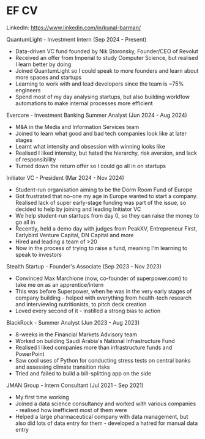 # EF CV

LinkedIn: https://www.linkedin.com/in/kunal-barman/

QuantumLight - Investment Intern (Sep 2024 - Present)
- Data-driven VC fund founded by Nik Storonsky, Founder/CEO of Revolut
- Received an offer from Imperial to study Computer Science, but realised I learn better by doing
- Joined QuantumLight so I could speak to more founders and learn about more spaces and startups
- Learning to work with and lead developers since the team is ~75% engineers
- Spend most of my day analysing startups, but also building workflow automations to make internal processes more efficient

Evercore - Investment Banking Summer Analyst (Jun 2024 - Aug 2024)
- M&A in the Media and Information Services team
- Joined to learn what good and bad tech companies look like at later stages
- Learnt what intensity and obsession with winning looks like
- Realised I liked intensity, but hated the hierarchy, risk aversion, and lack of responsibility
- Turned down the return offer so I could go all in on startups

Initiator VC - President (Mar 2024 - Nov 2024)
- Student-run organisation aiming to be the Dorm Room Fund of Europe
- Got frustrated that no-one my age in Europe wanted to start a company. Realised lack of super early-stage funding was part of the issue, so decided to help by joining and leading Initiator VC
- We help student-run startups from day 0, so they can raise the money to go all in
- Recently, held a demo day with judges from PeakXV, Entrepreneur First, Earlybird Venture Capital, DN Capital and more
- Hired and leading a team of >20
- Now in the process of trying to raise a fund, meaning I'm learning to speak to investors

Stealth Startup - Founder's Associate (Sep 2023 - Nov 2023)
- Convinced Max Marchione (now, co-founder of superpower.com) to take me on as an apprentice/intern
- This was before Superpower, when he was in the very early stages of company building - helped with everything from health-tech research and interviewing nutritionists, to pitch deck creation
- Loved every second of it - instilled a strong bias to action

BlackRock - Summer Analyst (Jun 2023 - Aug 2023)
- 8-weeks in the Financial Markets Advisory team
- Worked on building Saudi Arabia's National Infrastructure Fund
- Realised I liked companies more than infrastructure funds and PowerPoint
- Saw cool uses of Python for conducting stress tests on central banks and assessing climate transition risks
- Tried and failed to build a bill-splitting app on the side

JMAN Group - Intern Consultant (Jul 2021 - Sep 2021)
- My first time working
- Joined a data science consultancy and worked with various companies - realised how inefficient most of them were
- Helped a large pharmaceutical company with data management, but also did lots of data entry for them - developed a hatred for manual data entry



